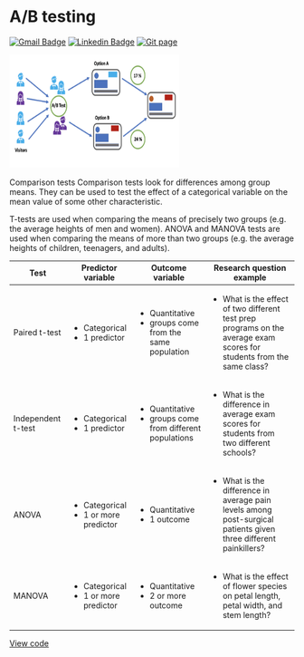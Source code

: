 # A/B testing



[![Gmail Badge](https://img.shields.io/badge/Gmail-d14836?style=flat-square&logo=Gmail&logoColor=white&link=mailto:reejugn.kim@gmail.com)](mailto:reejung.kim@gmail.com) 
[![Linkedin Badge](https://img.shields.io/badge/-LinkedIn-blue?style=flat-square&logo=Linkedin&logoColor=white&link=www.linkedin.com/in/reejungkim/)](https://www.linkedin.com/in/reejungkim/) 
[![Git page](http://img.shields.io/badge/-Portfolio-black?style=flat-square&logo=github&link=https://reejungkim.github.io/)](https://reejungkim.github.io/)



<img src="img/ab_testing.png" height="200" width="300"> 


Comparison tests
Comparison tests look for differences among group means. They can be used to test the effect of a categorical variable on the mean value of some other characteristic.

T-tests are used when comparing the means of precisely two groups (e.g. the average heights of men and women). ANOVA and MANOVA tests are used when comparing the means of more than two groups (e.g. the average heights of children, teenagers, and adults).


|Test  |	Predictor variable	|Outcome variable	| Research question example|
|------|----------------------|-----------------|--------------------------|
|Paired t-test | <ul><li>Categorical</li> <li>1 predictor</li></ul>| <ul><li>Quantitative</li> <li>groups come from the same population</li></ul>|<ul><li>What is the effect of two different test prep programs on the average exam scores for students from the same class?</li></ul>|
|Independent t-test	| <ul><li>Categorical</li><li>1 predictor</li></ul> | <ul><li>Quantitative</li><li>groups come from different populations</ul>|<ul><li>What is the difference in average exam scores for students from two different schools?</li></ul>|
|ANOVA	| <ul><li>Categorical</li><li>1 or more predictor</li></ul>| <ul><li>Quantitative</li><li>1 outcome</li><ul> |<ul><li>What is the difference in average pain levels among post-surgical patients given three different painkillers?</ul></li>|
  |MANOVA	|<ul><li>Categorical</li><li>1 or more predictor</li></ul>| <ul><li>Quantitative</li><li>2 or more outcome</li></ul>|<ul><li>What is the effect of flower species on petal length, petal width, and stem length?</li></ul>|

[View code](https://nbviewer.jupyter.org/github/reejungkim/AB_testing/blob/main/ab%20testing.ipynb)
